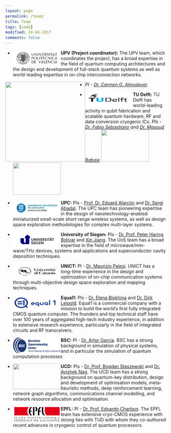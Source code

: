```yaml
---
layout: page
permalink: /team/
title: Team
tags: [code]
modified: 24-04-2017
comments: false
---
```


<!---
	Details about sidebar info is provided inside _data/navigation.yml file
-->
 


+ <img align="left" width="150" height="50" src="/images/UPV.jpg"> **UPV (Project coordinator):** The UPV team, which coordinates the project, has a broad expertise in the field of quantum computing architectures and the design and development of full-stack quantum systems as well as world-leading expertise in on-chip interconnection networks.
 <img align="left" width = "250" height = "250" src="/images/‎carmina_upv.png">
 
 - *PI - [Dr. Carmen G. Almudever](https://www.linkedin.com/in/carmengalmudever/)*

+ <img align="left" width="150" height="50" src="/images/TUD.png"> **TU Delft:** TU Delft has world-leading activity in qubit fabrication and scalable quantum hardware, RF and data conversion cryogenic ICs.
*PIs - [Dr. Fabio Sebastiano](http://www.fabiosebastiano.org/wp/) and [Dr. Masoud Babaie](https://elca.tudelft.nl/People/bio.php?id=277)* <img width="150" height="100" src="/images/fabio_TUD.png"> <img width="150" height="100" src="/images/masoud_TUD.png">

+ <img align="left" width="150" height="50" src="/images/upc.jpg"> **UPC:** PIs - [Prof. Dr. Eduard Alarcón](https://eel.upc.edu/ca/personal/pagines-personals/Eduard_Alarcon/Eduard_Alarcon) and [Dr. Sergi Abadal](https://sergiabadal.com/). The UPC team has pioneering expertise in the design of nanotechnology-enabled miniaturized small-scale short range wireless systems, as well as design space exploration methodologies for complex multi-layer systems.

+ <img align="left" width="150" height="50" src="/images/uos.jpg"> **University of Siegen:** PIs - [Dr. Prof. Peter Haring Bolívar](http://www.grk1564.uni-siegen.de/de/bolivar-peter-haring) and [Xin Jiang](https://www.mb.uni-siegen.de/lot/lehrstuhl/mitarbeiter/jiang/index.html.en?lang=en). The UoS team has a broad expertise in the field of microwave/mm-wave/THz devices, systems and applications and superconductor cavity deposition techniques.

+ <img align="left" width="150" height="50" src="/images/UNICT.png"> **UNICT:** PI - [Dr. Maurizio Palesi](http://utenti.dieei.unict.it/users/mpalesi/). UNICT has a long-time experience in the design and optimization of on-chip communication systems through multi-objective design space exploration and mapping techniques.

+ <img align="left" width="150" height="50" src="/images/Equal1.png"> **Equal1:** PIs - [Dr. Elena Blokhina](https://www.equal1.com/about) and [Dr. Dirk Leipold](https://www.equal1.com/about). Equal1 is a commercial company with a mission to build the world’s first fully integrated CMOS quantum computer. The founders and top technical staff have over 100 years of aggregated high-tech industry experience, in addition to extensive research experience, particularly in the field of integrated circuits and RF transceivers.

+ <img align="left" width="150" height="50" src="/images/BSC.jpg"> **BSC:** PI - [Dr. Artur Garcia](https://www.bsc.es/garcia-saez-artur). BSC has a strong background in simulation of physical systems, and in particular the simulation of quantum computation processes


+ <img align="left" width="150" height="80" src="/images/‎ucd.png"> **UCD:** PIs - [Dr. Prof. Bogdan Staszewski](http://www.bogdanst.com/) and [Dr. Avishek Nag](https://people.ucd.ie/avishek.nag). The UCD team has a strong background on quantum-key distribution, design and development of optimisation models, meta-heuristic methods, deep reinforcement learning, network graph algorithms, communications channel modelling, and network resource allocation and optimisation.

+ <img align="left" width="150" height="50" src="/images/EPFL.png"> **EPFL:** PI - [Dr. Prof. Edoardo Charbon](https://people.epfl.ch/edoardo.charbon?lang=en). The EPFL team has extensive cryo-CMOS experience with strong ties with TUD with whom they co-authored recent advances in cryogenic control of quantum processors. 





 



